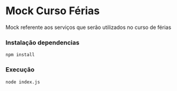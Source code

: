 # Mock Curso Férias
Mock referente aos serviços que serão utilizados no curso de férias

### Instalação dependencias
`npm install`

### Execução
`node index.js`
